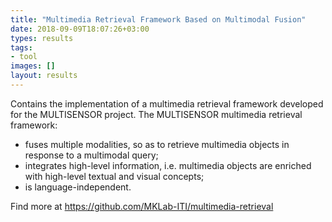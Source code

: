 ```yaml
---
title: "Multimedia Retrieval Framework Based on Multimodal Fusion"
date: 2018-09-09T18:07:26+03:00
types: results
tags:
- tool
images: []
layout: results
---
```


Contains the implementation of a multimedia retrieval framework developed for the MULTISENSOR project. The MULTISENSOR multimedia retrieval framework:

- fuses multiple modalities, so as to retrieve multimedia objects in response to a multimodal query;
- integrates high-level information, i.e. multimedia objects are enriched with high-level textual and visual concepts;
- is language-independent.

Find more at https://github.com/MKLab-ITI/multimedia-retrieval

